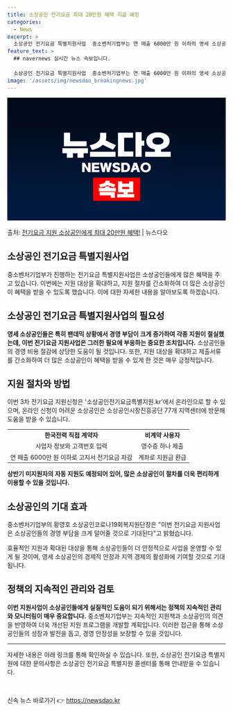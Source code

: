 ```yaml
---
title: 소상공인 전기요금 최대 20만원 혜택 지급 예정
categories:
  - News
excerpt: >
  소상공인 전기요금 특별지원사업  중소벤처기업부는 연 매출 6000만 원 이하의 영세 소상공인을 대상으로 최대…
feature_text: >
  ## navernews 실시간 뉴스 속보입니다.

  소상공인 전기요금 특별지원사업  중소벤처기업부는 연 매출 6000만 원 이하의 영세 소상공인을 대상으로 최대…
image: '/assets/img/newsdao_breakingnews.jpg'
---
```


![뉴스다오 속보](/assets/img/newsdao_breakingnews.jpg)

<p>출처: <a href="https://newsdao.kr/4672" rel="dofollow">전기요금 지원 소상공인에게 최대 20만원 혜택!</a> | 뉴스다오</p>

<h2 data-ke-size="size26">소상공인 전기요금 특별지원사업</h2>
<p data-ke-size="size16">중소벤처기업부가 진행하는 전기요금 특별지원사업은 소상공인들에게 많은 혜택을 주고 있습니다. 이번에는 지원 대상을 확대하고, 지원 절차를 간소화하여 더 많은 소상공인이 혜택을 받을 수 있도록 했습니다. 이에 대한 자세한 내용을 알아보도록 하겠습니다.</p>

<h2 data-ke-size="size26">소상공인 전기요금 특별지원사업의 필요성</h2>
<p data-ke-size="size16"><b>영세 소상공인들은 특히 팬데믹 상황에서 경영 부담이 크게 증가하여 각종 지원이 절실했는데, 이번 전기요금 지원사업은 그러한 필요에 부응하는 중요한 조치입니다.</b> 소상공인들의 경영 비용 절감에 상당한 도움이 될 것입니다. 또한, 지원 대상을 확대하고 제출서류를 간소화하여 더 많은 소상공인이 혜택을 받을 수 있게 한 것은 매우 긍정적입니다.</p>

<h2 data-ke-size="size26">지원 절차와 방법</h2>
<p data-ke-size="size16">이번 3차 전기요금 지원신청은 '소상공인전기요금특별지원.kr'에서 온라인으로 할 수 있으며, 온라인 신청이 어려운 소상공인은 소상공인시장진흥공단 77개 지역센터에 방문해 도움을 받을 수 있습니다.</p>

<table>
  <tr>
    <td style="text-align: center; height: 17px;"><b>한국전력 직접 계약자</b></td>
    <td style="text-align: center; height: 17px;"><b>비계약 사용자</b></td>
  </tr>
  <tr>
    <td style="text-align: center; height: 17px;">사업자 정보와 고객번호 입력</td>
    <td style="text-align: center; height: 17px;">영수증 하나 제출</td>
  </tr>
  <tr>
    <td style="text-align: center; height: 17px;">연 매출 6000만 원 이하로 고지서 전기요금 차감</td>
    <td style="text-align: center; height: 17px;">계좌로 지원금 환급</td>
  </tr>
</table>

<p data-ke-size="size16"><b>상반기 미지원자의 자동 지원도 예정되어 있어, 많은 소상공인이 절차를 더욱 편리하게 이용할 수 있을 것입니다.</b></p>

<h2 data-ke-size="size26">소상공인의 기대 효과</h2>
<p data-ke-size="size16">중소벤처기업부의 황영호 소상공인코로나19회복지원단장은 "이번 전기요금 지원사업은 소상공인들의 경영 부담을 크게 덜어줄 것으로 기대된다"고 밝혔습니다.</p>
<p data-ke-size="size16">효율적인 지원과 확대된 대상을 통해 소상공인들이 더 안정적으로 사업을 운영할 수 있게 될 것이며, 영세 소상공인의 경제적 안정과 지역 경제의 활성화에 기여할 것으로 기대됩니다.</p>

<h2 data-ke-size="size26">정책의 지속적인 관리와 검토</h2>
<p data-ke-size="size16"><b>이번 지원사업이 소상공인들에게 실질적인 도움이 되기 위해서는 정책의 지속적인 관리와 모니터링이 매우 중요합니다.</b> 중소벤처기업부는 지속적인 지원책과 소상공인의 의견을 반영하여 더욱 개선된 지원 프로그램을 개발할 계획입니다. 이러한 접근을 통해 소상공인들의 성장과 발전을 돕고, 경영 안정성을 보장할 수 있을 것입니다.</p>

<hr>

<p data-ke-size="size16">자세한 내용은 아래 링크를 통해 확인하실 수 있습니다. 또한, 소상공인 전기요금 특별지원에 대한 문의사항은 소상공인 전기요금 특별지원 콜센터를 통해 안내받을 수 있습니다.</p>
<p data-ke-size="size16">&nbsp;</p> 

신속 뉴스 바로가기 👉 <a href="https://newsdao.kr" rel="dofollow">https://newsdao.kr</a>


